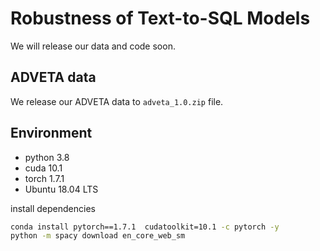# Robustness of Text-to-SQL Models

We will release our data and code soon.

## ADVETA data

We release our ADVETA data to `adveta_1.0.zip` file.

## Environment

- python 3.8
- cuda 10.1
- torch 1.7.1
- Ubuntu 18.04 LTS

install dependencies
```bash
conda install pytorch==1.7.1  cudatoolkit=10.1 -c pytorch -y
python -m spacy download en_core_web_sm
```